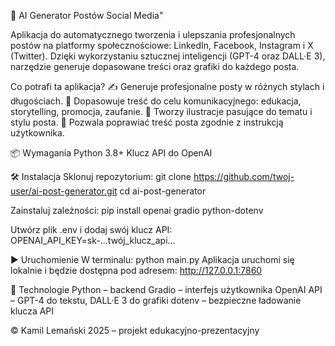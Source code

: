 📱 AI Generator Postów Social Media"

Aplikacja do automatycznego tworzenia i ulepszania profesjonalnych postów na platformy społecznościowe: LinkedIn, Facebook, Instagram i X (Twitter). Dzięki wykorzystaniu sztucznej inteligencji (GPT-4 oraz DALL·E 3), narzędzie generuje dopasowane treści oraz grafiki do każdego posta.

Co potrafi ta aplikacja?
✍️ Generuje profesjonalne posty w różnych stylach i długościach.
🎯 Dopasowuje treść do celu komunikacyjnego: edukacja, storytelling, promocja, zaufanie.
📸 Tworzy ilustracje pasujące do tematu i stylu posta.
🔁 Pozwala poprawiać treść posta zgodnie z instrukcją użytkownika.

📦 Wymagania
Python 3.8+
Klucz API do OpenAI

🛠️ Instalacja
Sklonuj repozytorium:
git clone https://github.com/twoj-user/ai-post-generator.git
cd ai-post-generator

Zainstaluj zależności:
pip install openai gradio python-dotenv

Utwórz plik .env i dodaj swój klucz API:
OPENAI_API_KEY=sk-...twój_klucz_api...

▶️ Uruchomienie
W terminalu:
python main.py
Aplikacja uruchomi się lokalnie i będzie dostępna pod adresem:
http://127.0.0.1:7860

🧩 Technologie
Python – backend
Gradio – interfejs użytkownika
OpenAI API – GPT-4 do tekstu, DALL·E 3 do grafiki
dotenv – bezpieczne ładowanie klucza API

© Kamil Lemański 2025 – projekt edukacyjno-prezentacyjny
